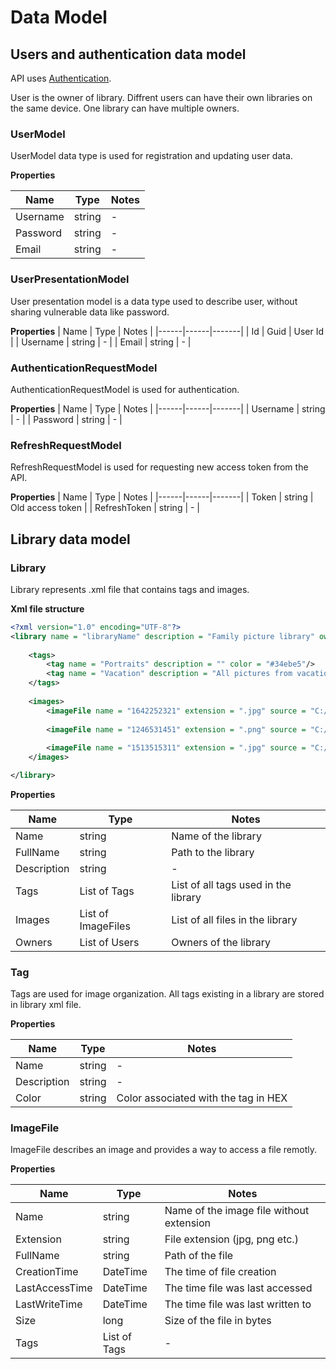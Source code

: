 # Data Model

## Users and authentication data model

API uses [Authentication](https://tomaszkumiega.github.io/PictureLibrary-API/endpoints/#authenticate).

User is the owner of library.
Diffrent users can have their own libraries on the same device.
One library can have multiple owners.

### UserModel

UserModel data type is used for registration and updating user data.

**Properties**

| Name | Type | Notes |
|------|------|-------|
| Username | string | - |
| Password | string | - |
| Email | string | - |


### UserPresentationModel

User presentation model is a data type used to describe user, without sharing vulnerable data like password.

**Properties**
| Name | Type | Notes |
|------|------|-------|
| Id | Guid | User Id | 
| Username | string | - | 
| Email | string | - |

### AuthenticationRequestModel

AuthenticationRequestModel is used for authentication.

**Properties**
| Name | Type | Notes |
|------|------|-------|
| Username | string | - |
| Password | string | - | 

### RefreshRequestModel

RefreshRequestModel is used for requesting new access token from the API.

**Properties**
| Name | Type | Notes |
|------|------|-------|
| Token | string | Old access token |
| RefreshToken | string | - | 

## Library data model

### Library

Library represents .xml file that contains tags and images.

**Xml file structure**

```xml
<?xml version="1.0" encoding="UTF-8"?>
<library name = "libraryName" description = "Family picture library" owners = "userGuid,userGuid">
    
    <tags>
        <tag name = "Portraits" description = "" color = "#34ebe5"/>
        <tag name = "Vacation" description = "All pictures from vacation time" color = "#eb34b4"/>
    </tags>        
    
    <images>
        <imageFile name = "1642252321" extension = ".jpg" source = "C:/Pictures/Library1/images/1642252321.jpg" tags = "Portraits,Vacation"/>
        
        <imageFile name = "1246531451" extension = ".png" source = "C:/Pictures/Library1/images/1246531451.png" tags = ""/>
        
        <imageFile name = "1513515311" extension = ".jpg" source = "C:/Pictures/Library1/images/1513515311.jpg" tags = "Portraits"/>
    </images>    

</library>
```

**Properties**

| Name | Type | Notes |
|------|------|-------|
| Name | string | Name of the library | 
| FullName | string | Path to the library |
| Description | string | - |
| Tags | List of Tags | List of all tags used in the library |
| Images | List of ImageFiles | List of all files in the library |
| Owners | List of Users | Owners of the library |

### Tag

Tags are used for image organization.
All tags existing in a library are stored in library xml file.

**Properties**

| Name | Type | Notes |
|------|------|-------|
| Name | string | - |
| Description | string | - |
| Color | string | Color associated with the tag in HEX |


### ImageFile

ImageFile describes an image and provides a way to access a file remotly.

**Properties**

| Name | Type | Notes |
|------|------|-------|
| Name | string | Name of the image file without extension |
| Extension | string | File extension (jpg, png etc.) |
| FullName | string | Path of the file |
| CreationTime | DateTime | The time of file creation |
| LastAccessTime | DateTime | The time file was last accessed |
| LastWriteTime | DateTime | The time file was last written to |
| Size | long | Size of the file in bytes |
| Tags | List of Tags | - | 

